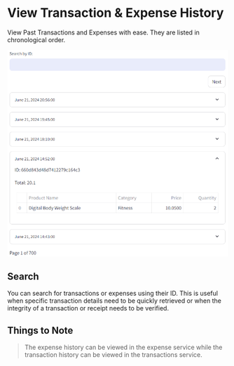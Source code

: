 # View Transaction & Expense History
View Past Transactions and Expenses with ease. They are listed in chronological order.

<p align="center">
    <img src="assets/img/history.png" title="Transaction History" alt="product-table" style="width: 540px; min-width: 300px">
</p>

## Search
You can search for transactions or expenses using their ID. This is useful when specific transaction details need to be quickly retrieved or when the integrity of a transaction or receipt needs to be verified.

## Things to Note

> The expense history can be viewed in the expense service while the transaction history can be viewed in the transactions service.